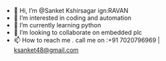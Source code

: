 - 👋 Hi, I’m @Sanket Kshirsagar ign:RAVAN
- 👀 I’m interested in coding and automation
- 🌱 I’m currently learning python
- 💞️ I’m looking to collaborate on embedded plc
- 📫 How to reach me .  call me on :+91 7020796969 | ksanket48@gmail.com

<!---
drAXvE/drAXvE is a ✨ special ✨ repository because its `README.md` (this file) appears on your GitHub profile.
You can click the Preview link to take a look at your changes.
--->
